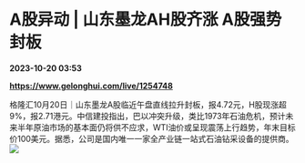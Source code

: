 # A股异动 | 山东墨龙AH股齐涨 A股强势封板

**2023-10-20 03:53**

**https://www.gelonghui.com/live/1254748**

格隆汇10月20日｜山东墨龙A股临近午盘直线拉升封板，报4.72元，H股现涨超9%，报2.71港元。中信建投指出，巴以冲突升级，类比1973年石油危机，预计未来半年原油市场的基本面仍将供不应求，WTI油价或呈现震荡上行趋势，年末目标价100美元。据悉，公司是国内唯一一家全产业链一站式石油钻采设备的提供商。  
![](https://img3.gelonghui.com/24eda-0ad1ef73-c860-4de1-af1d-96329d73335d.png)